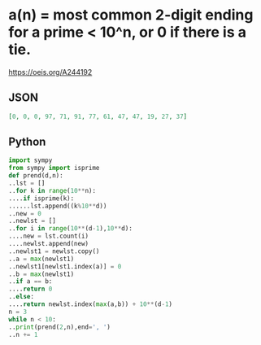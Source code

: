 # a\(n\) \= most common 2\-digit ending for a prime < 10^n, or 0 if there is a tie\.
https://oeis.org/A244192
## JSON
```JSON
[0, 0, 0, 97, 71, 91, 77, 61, 47, 47, 19, 27, 37]
```
## Python
```Python
import sympy
from sympy import isprime
def prend(d,n):
..lst = []
..for k in range(10**n):
....if isprime(k):
......lst.append((k%10**d))
..new = 0
..newlst = []
..for i in range(10**(d-1),10**d):
....new = lst.count(i)
....newlst.append(new)
..newlst1 = newlst.copy()
..a = max(newlst1)
..newlst1[newlst1.index(a)] = 0
..b = max(newlst1)
..if a == b:
....return 0
..else:
....return newlst.index(max(a,b)) + 10**(d-1)
n = 3
while n < 10:
..print(prend(2,n),end=', ')
..n += 1
```
